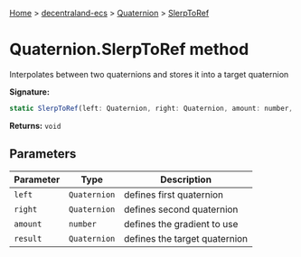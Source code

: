 [Home](./index) &gt; [decentraland-ecs](./decentraland-ecs.md) &gt; [Quaternion](./decentraland-ecs.quaternion.md) &gt; [SlerpToRef](./decentraland-ecs.quaternion.slerptoref.md)

# Quaternion.SlerpToRef method

Interpolates between two quaternions and stores it into a target quaternion

**Signature:**
```javascript
static SlerpToRef(left: Quaternion, right: Quaternion, amount: number, result: Quaternion): void;
```
**Returns:** `void`

## Parameters

|  Parameter | Type | Description |
|  --- | --- | --- |
|  `left` | `Quaternion` | defines first quaternion |
|  `right` | `Quaternion` | defines second quaternion |
|  `amount` | `number` | defines the gradient to use |
|  `result` | `Quaternion` | defines the target quaternion |

